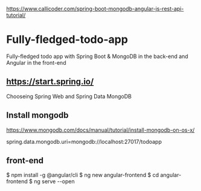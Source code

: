 https://www.callicoder.com/spring-boot-mongodb-angular-js-rest-api-tutorial/

# Fully-fledged-todo-app
Fully-fledged todo app with Spring Boot &amp; MongoDB in the back-end and Angular in the front-end

## https://start.spring.io/
Chooseing Spring Web and Spring Data MongoDB

## Install mongodb
https://www.mongodb.com/docs/manual/tutorial/install-mongodb-on-os-x/

spring.data.mongodb.uri=mongodb://localhost:27017/todoapp


## front-end
$ npm install -g @angular/cli
$ ng new angular-frontend
$ cd angular-frontend
$ ng serve --open


